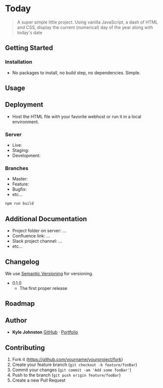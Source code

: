 # Today
> A super simple little project. Using vanilla JavaScript, a dash of HTML and CSS, display the current (numerical) day of the year along with today's date

## Getting Started

### Installation

* No packages to install, no build step, no dependencies. Simple.

## Usage

## Deployment

* Host the HTML file with your favorite webhost or run it in a local environment.

### Server

* Live:
* Staging:
* Development:

### Branches

* Master:
* Feature:
* Bugfix:
* etc...

```sh
npm run build
```

## Additional Documentation

* Project folder on server: …
* Confluence link: …
* Slack project channel: …
* etc...

## Changelog

We use [Semantic Versioning](http://semver.org/) for versioning.

* 0.1.0
    * The first proper release

## Roadmap

## Author

* **Kyle Johnston** [GitHub](https://github.com/kylejohnston/) · [Portfolio](https://www.kylewjohnston.com)

## Contributing

1. Fork it (<https://github.com/yourname/yourproject/fork>)
2. Create your feature branch (`git checkout -b feature/fooBar`)
3. Commit your changes (`git commit -am 'Add some fooBar'`)
4. Push to the branch (`git push origin feature/fooBar`)
5. Create a new Pull Request
